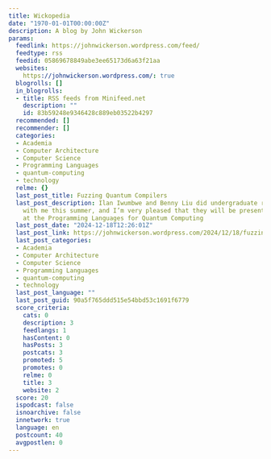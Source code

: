 ```yaml
---
title: Wickopedia
date: "1970-01-01T00:00:00Z"
description: A blog by John Wickerson
params:
  feedlink: https://johnwickerson.wordpress.com/feed/
  feedtype: rss
  feedid: 05869678849abe3ee65173d6a63f21aa
  websites:
    https://johnwickerson.wordpress.com/: true
  blogrolls: []
  in_blogrolls:
  - title: RSS feeds from Minifeed.net
    description: ""
    id: 83b59248e9346428c889eb03522b4297
  recommended: []
  recommender: []
  categories:
  - Academia
  - Computer Architecture
  - Computer Science
  - Programming Languages
  - quantum-computing
  - technology
  relme: {}
  last_post_title: Fuzzing Quantum Compilers
  last_post_description: Ilan Iwumbwe and Benny Liu did undergraduate research placements
    with me this summer, and I’m very pleased that they will be presenting their work
    at the Programming Languages for Quantum Computing
  last_post_date: "2024-12-18T12:26:01Z"
  last_post_link: https://johnwickerson.wordpress.com/2024/12/18/fuzzing-quantum-compilers/
  last_post_categories:
  - Academia
  - Computer Architecture
  - Computer Science
  - Programming Languages
  - quantum-computing
  - technology
  last_post_language: ""
  last_post_guid: 90a5f765ddd515e54bbd53c1691f6779
  score_criteria:
    cats: 0
    description: 3
    feedlangs: 1
    hasContent: 0
    hasPosts: 3
    postcats: 3
    promoted: 5
    promotes: 0
    relme: 0
    title: 3
    website: 2
  score: 20
  ispodcast: false
  isnoarchive: false
  innetwork: true
  language: en
  postcount: 40
  avgpostlen: 0
---
```

